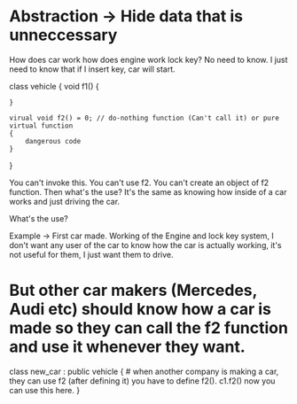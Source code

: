 # Abstraction -> Hide data that is unneccessary

How does car work how does engine work lock key? No need to know.
I just need to know that if I insert key, car will start.

<!-- The user doesn't need to know the insides of the process, it should just work. -->

class vehicle
{
    void f1()
    {

    }

    virual void f2() = 0; // do-nothing function (Can't call it) or pure virtual function
    {
        dangerous code
    }
}


You can't invoke this. You can't use f2. You can't create an object of f2 function.
Then what's the use? It's the same as knowing how inside of a car works and just driving the car.

What's the use?

Example -> First car made. Working of the Engine and lock key system,
I don't want any user of the car to know how the car is actually working,
it's not useful for them, I just want them to drive.

# But other car makers (Mercedes, Audi etc) should know how a car is made so they can call the f2 function and use it whenever they want.

class new_car : public vehicle
{
    # when another company is making a car, they can use f2 (after defining it)
    you have to define f2().
    c1.f2() now you can use this here.
}

